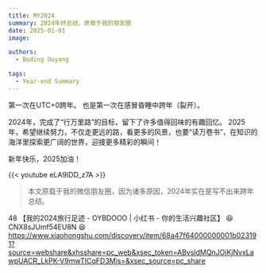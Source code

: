 ```yaml
---
title: MY2024
summary: 2024年终总结，原载于我的朋友圈
date: 2025-01-01
image:

authors:
  - Boding Ouyang

tags:
  - Year-end Summary
---
```


第一次在UTC+0跨年。
也是第一次在感冒昏睡中跨年（裂开）。

2024年，完成了“行万里路”的目标，留下了许多值得回味的有趣回忆。
2025年，希望继续努力，不仅走更远的路，看更多的风景，也要“读万卷书”，在知识的海洋里探索更广阔的世界，迎接更多精彩的瞬间！

新年快乐，2025加油！

{{< youtube eLA9IDD_z7A >}}

> 本文原载于我的微信朋友圈，因为诸多原因，2024年实在是写不出来跨年总结。

48 【我的2024旅行足迹 - OYBDOOO | 小红书 - 你的生活兴趣社区】 😆 CNX8sJUmf54EU8N 😆 https://www.xiaohongshu.com/discovery/item/68a47f64000000001b023191?source=webshare&xhsshare=pc_web&xsec_token=ABvsldMQnJOjKjNvxLawpUACR_LkPK-V9mwTICqFD3Mis=&xsec_source=pc_share